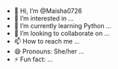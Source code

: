 - 👋 Hi, I’m @Maisha0726
- 👀 I’m interested in ...
- 🌱 I’m currently learning Python ...
- 💞️ I’m looking to collaborate on ...
- 📫 How to reach me ...
- 😄 Pronouns: She/her ...
- ⚡ Fun fact: ...

<!---
Maisha0726/Maisha0726 is a ✨ special ✨ repository because its `README.md` (this file) appears on your GitHub profile.
You can click the Preview link to take a look at your changes.
--->
